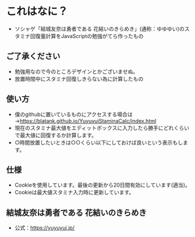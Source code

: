 # これはなに？
- ソシャゲ「結城友奈は勇者である 花結いのきらめき」(通称：ゆゆゆい)のスタミナ回復量計算をJavaScriptの勉強がてら作ったもの

## ご了承ください
- 勉強用なので今のところデザインとかございませぬ。
- 放置時間中にスタミナ回復しきらない為に計算したもの

## 使い方
- 僕のgithubに置いているものにアクセスする場合は→https://blatank.github.io/YuyuyuiStaminaCalc/index.html
- 現在のスタミナ最大値をエディットボックスに入力したら勝手にどれくらいで最大値に回復するか計算します。
- ○時間放置したいときは○○くらい以下にしておけば良いという表示もします。

## 仕様
- Cookieを使用しています。最後の更新から20日間有効にしています(適当)。
- Cookieは最大値スタミナ入力時に更新しています。

## 結城友奈は勇者である 花結いのきらめき
- 公式：https://yuyuyui.jp/
